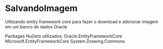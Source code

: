 # SalvandoImagem
 Utilizando entity framework core para fazer o download e adicionar imagem em um banco de dados Oracle

Packages NuGets utilizados:
Oracle.EntityFrameworkCore
Microsoft.EntityFrameworkCore
System.Drawing.Commons

